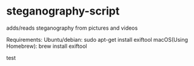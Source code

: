 # steganography-script
adds/reads steganography from pictures and videos

Requirements:
    Ubuntu/debian:
        sudo apt-get install exiftool
    macOS(Using Homebrew):
        brew install exiftool

test